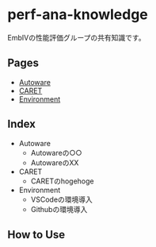 # perf-ana-knowledge
EmbIVの性能評価グループの共有知識です。

## Pages

- [Autoware](./Autoware)
- [CARET](./CARET)
- [Environment](./Environment)

## Index
- Autoware
  - Autowareの○○
  - AutowareのXX
- CARET
  - CARETのhogehoge
- Environment
  - VSCodeの環境導入
  - Githubの環境導入

## How to Use

